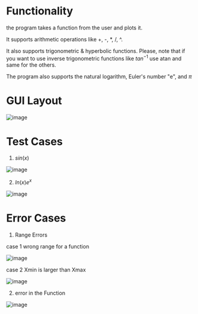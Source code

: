 # Functionality
the program takes a function from the user and plots it. 

It supports arithmetic operations like +, -, *, /, ^. 

It also supports trigonometric & hyperbolic functions. Please, note that if you want to use inverse trigonometric functions like $tan^{-1}$ use atan and same for the others. 

The program also supports the natural logarithm, Euler's number "e", and $\pi$

# GUI Layout
![image](https://user-images.githubusercontent.com/71590162/214874418-42a64f5b-fa62-4f0b-8dfe-5708cba049c8.png)

# Test Cases
1) $sin(x)$

![image](https://user-images.githubusercontent.com/71590162/214887241-65844732-dcac-43d4-b2b0-7f9091fffdff.png)

2) $ln(x)e^x$

![image](https://user-images.githubusercontent.com/71590162/214887951-a7f6c937-858f-4d4d-99f8-102d470865ea.png)

# Error Cases

1) Range Errors

case 1 wrong range for a function

![image](https://user-images.githubusercontent.com/71590162/214888695-1681129c-549b-4a75-ab43-cf00ff8877f5.png)

case 2 Xmin is larger than Xmax

![image](https://user-images.githubusercontent.com/71590162/214888993-b56f916b-3e71-41f5-8baa-2183e93c82a8.png)

2) error in the Function

![image](https://user-images.githubusercontent.com/71590162/214889502-e33422b0-b3ae-40de-8989-e8fcfd3a4078.png)

